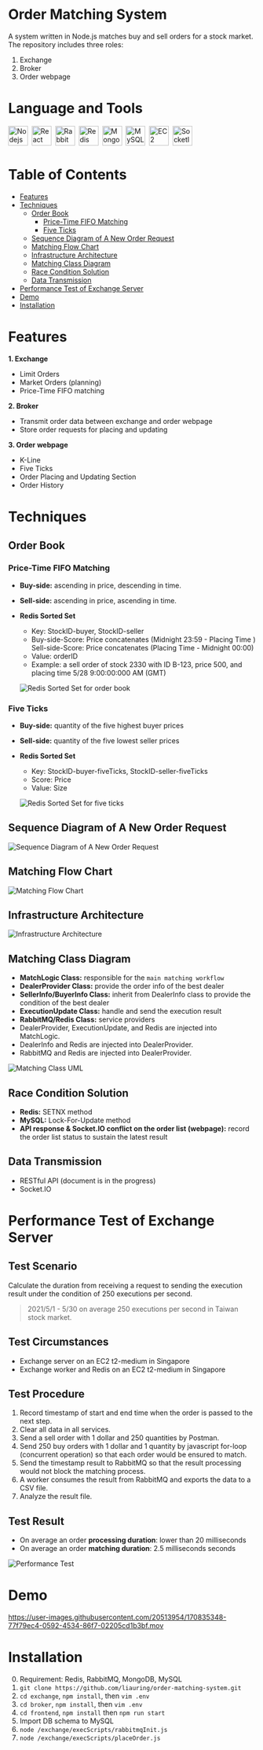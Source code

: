 # Order Matching System
A system written in Node.js matches buy and sell orders for a stock market. The repository includes three roles:
1. Exchange
2. Broker
3. Order webpage

# Language and Tools
<img src="https://user-images.githubusercontent.com/20513954/170839330-dd457cfa-5fad-4f59-bf54-944eb8a00c87.png" title="Nodejs" alt="Nodejs" height="40"/>&nbsp;
<img src="https://user-images.githubusercontent.com/20513954/170839333-dedcb8c9-4e7e-4b7a-a59f-dc42ca912802.png" title="React" alt="React" height="40"/>&nbsp;
<img src="https://user-images.githubusercontent.com/20513954/170839864-77e1b0f7-484e-4f7b-b043-669878048e27.svg" title="RabbitMQ" alt="RabbitMQ" height="40"/>&nbsp;
<img src="https://user-images.githubusercontent.com/20513954/170839732-969eeff4-6cab-470d-8857-751b737a5e76.png" title="Redis" alt="Redis" height="40"/>&nbsp;
<img src="https://user-images.githubusercontent.com/20513954/170839211-67faef21-ed92-4ded-b778-528a8c5c1676.png" title="MongoDB" alt="MongoDB" height="40"/>&nbsp;
<img src="https://user-images.githubusercontent.com/20513954/170839212-08016e0d-0593-4d3c-9ca5-efcf4e30a26f.png" title="MySQL" alt="MySQL" height="40"/>&nbsp;
<img src="https://user-images.githubusercontent.com/20513954/170839801-7ddb772e-b727-4e50-94d0-f0b30a6ebaee.png" alt="EC2" height="40"/>&nbsp;
<img src="https://user-images.githubusercontent.com/20513954/170839683-01133667-44a4-43b1-a974-dff6d177c547.png" alt="SocketIO" height="40"/>&nbsp;


# Table of Contents
- [Features](#Features)
- [Techniques](#Techniques)
  - [Order Book](#Order-Book)
    - [Price-Time FIFO Matching](#Price-Time-FIFO-Matching)
    - [Five Ticks](#Five-Ticks)
  - [Sequence Diagram of A New Order Request](#Sequence-Diagram-of-A-New-Order-Request)
  - [Matching Flow Chart ](#Matching-Flow-Chart)
  - [Infrastructure Architecture](#Infrastructure-Architecture)
  - [Matching Class Diagram](#Matching-Class-Diagram)
  - [Race Condition Solution](#Race-Condition-Solution)
  - [Data Transmission](#Data-Transmission)
- [Performance Test of Exchange Server](#Performance-Test-of-Exchange-Server )
- [Demo](#Demo)
- [Installation](#Installation)


# Features
**1. Exchange**
  - Limit Orders
  - Market Orders (planning)
  - Price-Time FIFO matching

**2. Broker**
  - Transmit order data between exchange and order webpage
  - Store order requests for placing and updating

**3. Order webpage**
  - K-Line
  - Five Ticks
  - Order Placing and Updating Section
  - Order History

# Techniques
## Order Book
### Price-Time FIFO Matching
- **Buy-side:** ascending in price, descending in time.
- **Sell-side:** ascending in price, ascending in time.
- **Redis Sorted Set** 
  - Key: StockID-buyer, StockID-seller
  - Buy-side-Score: Price concatenates (Midnight 23:59 - Placing Time )
    Sell-side-Score: Price concatenates (Placing Time - Midnight 00:00)
  - Value: orderID
  - Example: a sell order of stock 2330 with ID B-123, price 500, and placing time 5/28 9:00:00:000 AM (GMT)
  
  ![Redis Sorted Set for order book](https://user-images.githubusercontent.com/20513954/170835083-2f82c28e-9775-45cb-ac25-204c0b7a90ea.png)



### Five Ticks
- **Buy-side:** quantity of the five highest buyer prices
- **Sell-side:** quantity of the five lowest seller prices
- **Redis Sorted Set**
  - Key: StockID-buyer-fiveTicks, StockID-seller-fiveTicks
  - Score: Price
  - Value: Size
  
  ![Redis Sorted Set for five ticks](https://user-images.githubusercontent.com/20513954/170835124-1188d1f4-f134-4d47-83a9-c55600b24a0a.png)

## Sequence Diagram of A New Order Request
![Sequence Diagram of A New Order Request](https://user-images.githubusercontent.com/20513954/170836906-506530ff-6392-4209-9496-588eeb6f2906.png)


## Matching Flow Chart 
![Matching Flow Chart ](https://user-images.githubusercontent.com/20513954/170835145-5974a1c0-2e3b-42f1-b187-5dc3d09cbaba.png)

## Infrastructure Architecture
![Infrastructure Architecture](https://user-images.githubusercontent.com/20513954/170836721-4f194d19-52b1-45e8-ab1c-baf6b6f587ea.png)

## Matching Class Diagram
- **MatchLogic Class:** responsible for the `main matching workflow`
- **DealerProvider Class:** provide the order info of the best dealer
- **SellerInfo/BuyerInfo Class:** inherit from DealerInfo class to provide the condition of the best dealer
- **ExecutionUpdate Class:** handle and send the execution result 
- **RabbitMQ/Redis Class:** service providers
- DealerProvider, ExecutionUpdate, and Redis are injected into MatchLogic.
- DealerInfo and Redis are injected into DealerProvider.
- RabbitMQ and Redis are injected into DealerProvider.

![Matching Class UML](https://user-images.githubusercontent.com/20513954/170836193-f98e9cb0-6b0f-462c-b06f-5aa678c567b7.png)

## Race Condition Solution
- **Redis:** SETNX method
- **MySQL:** Lock-For-Update method
- **API response & Socket.IO conflict on the order list (webpage):** record the order list status to sustain the latest result

## Data Transmission
- RESTful API (document is in the progress)
- Socket.IO

# Performance Test of Exchange Server 
## Test Scenario 
Calculate the duration from receiving a request to sending the execution result under the condition of 250 executions per second.
> 2021/5/1 - 5/30 on average 250 executions per second in Taiwan stock market.
>

## Test Circumstances
- Exchange server on an EC2 t2-medium in Singapore
- Exchange worker and Redis on an EC2 t2-medium in Singapore

## Test Procedure
1. Record timestamp of start and end time when the order is passed to the next step.
2. Clear all data in all services.
3. Send a sell order with 1 dollar and 250 quantities by Postman.
4. Send 250 buy orders with 1 dollar and 1 quantity by javascript for-loop (concurrent operation) so that each order would be ensured to match.
5. Send the timestamp result to RabbitMQ so that the result processing would not block the matching process.
6. A worker consumes the result from RabbitMQ and exports the data to a CSV file.
7. Analyze the result file.

## Test Result
- On average an order **processing duration**: lower than 20 milliseconds
- On average an order **matching duration**: 2.5 milliseconds seconds

![Performance Test](https://user-images.githubusercontent.com/20513954/170837849-b73fcd71-a339-4816-bd32-1521626ff200.png)

# Demo
https://user-images.githubusercontent.com/20513954/170835348-77f79ec4-0592-4534-86f7-02205cd1b3bf.mov


# Installation
0. Requirement: Redis, RabbitMQ, MongoDB, MySQL
1. `git clone https://github.com/liauring/order-matching-system.git`
2. `cd exchange`, `npm install`, then `vim .env`
3. `cd broker`, `npm install`, then `vim .env`
4. `cd frontend`, `npm install` then `npm run start`
5. Import DB schema to MySQL
6. `node /exchange/execScripts/rabbitmqInit.js`
7. `node /exchange/execScripts/placeOrder.js`